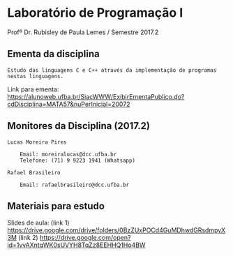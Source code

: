 # Laboratório de Programação I
Profº Dr. Rubisley de Paula Lemes / Semestre 2017.2

## Ementa da disciplina 

	Estudo das linguagens C e C++ através da implementação de programas nestas linguagens.

Link para ementa: https://alunoweb.ufba.br/SiacWWW/ExibirEmentaPublico.do?cdDisciplina=MATA57&nuPerInicial=20072

## Monitores da Disciplina (2017.2)

	Lucas Moreira Pires
	
		Email: moreiralucas@dcc.ufba.br
		Telefone: (71) 9 9223 1941 (Whatsapp)
		
	Rafael Brasileiro
	
		Email: rafaelbrasileiro@dcc.ufba.br
	
## Materiais para estudo

Slides de aula:
(link 1) https://drive.google.com/drive/folders/0BzZUxPOCd4GuMDhwdGRsdmpyX3M
(link 2) https://drive.google.com/open?id=1vvAXntqWK0sUVYH8TqZz8EEHHQ1Ho4BW

